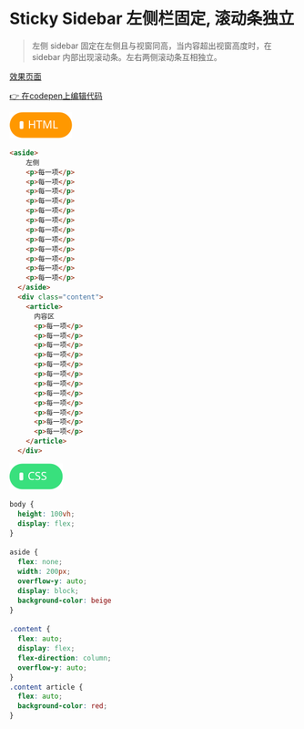 # <b> Sticky Sidebar 左侧栏固定, 滚动条独立</b>

> 左侧 sidebar 固定在左侧且与视窗同高，当内容超出视窗高度时，在 sidebar 内部出现滚动条。左右两侧滚动条互相独立。

[效果页面](../assets/source/01_18滚动条独立.html ':include :type=iframe width=100% height=380px')

[:point_right: 在codepen上编辑代码](https://codepen.io/shuangcs/pen/LdaLMq)

![标签](../assets/html.svg)

```html
<aside> 
    左侧 
    <p>每一项</p> 
    <p>每一项</p>
    <p>每一项</p> 
    <p>每一项</p> 
    <p>每一项</p> 
    <p>每一项</p>
    <p>每一项</p> 
    <p>每一项</p> 
    <p>每一项</p> 
    <p>每一项</p>
    <p>每一项</p> 
    <p>每一项</p> 
  </aside> 
  <div class="content"> 
    <article>
      内容区
      <p>每一项</p> 
      <p>每一项</p>
      <p>每一项</p> 
      <p>每一项</p> 
      <p>每一项</p> 
      <p>每一项</p>
      <p>每一项</p> 
      <p>每一项</p> 
      <p>每一项</p> 
      <p>每一项</p>
      <p>每一项</p> 
      <p>每一项</p> 
    </article> 
  </div> 
```

![标签](../assets/css.svg)

```css
body { 
  height: 100vh; 
  display: flex; 
} 
 
aside { 
  flex: none; 
  width: 200px; 
  overflow-y: auto; 
  display: block; 
  background-color: beige
} 
 
.content { 
  flex: auto; 
  display: flex; 
  flex-direction: column; 
  overflow-y: auto; 
} 
.content article { 
  flex: auto; 
  background-color: red;
}
```